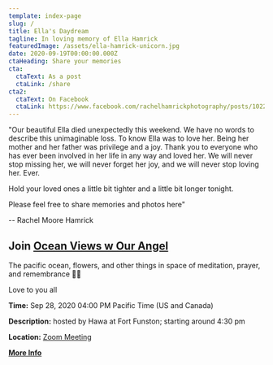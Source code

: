 ```yaml
---
template: index-page
slug: /
title: Ella's Daydream
tagline: In loving memory of Ella Hamrick
featuredImage: /assets/ella-hamrick-unicorn.jpg
date: 2020-09-19T00:00:00.000Z
ctaHeading: Share your memories
cta:
  ctaText: As a post
  ctaLink: /share
cta2:
  ctaText: On Facebook
  ctaLink: https://www.facebook.com/rachelhamrickphotography/posts/10223458266230013
---
```


"Our beautiful Ella died unexpectedly this weekend. We have no words to describe this unimaginable loss. To know Ella was to love her. Being her mother and her father was privilege and a joy. Thank you to everyone who has ever been involved in her life in any way and loved her. We will never stop missing her, we will never forget her joy, and we will never stop loving her. Ever.

Hold your loved ones a little bit tighter and a little bit longer tonight.

Please feel free to share memories and photos here"

-- Rachel Moore Hamrick

## Join [Ocean Views w Our Angel](/ocean-views)

The pacific ocean, flowers, and other things in space of meditation, prayer, and remembrance 🙏✨

Love to you all

**Time:** Sep 28, 2020 04:00 PM Pacific Time (US and Canada)

**Description:** hosted by Hawa at Fort Funston; starting around 4:30 pm

**Location:** [Zoom Meeting](https://us02web.zoom.us/j/86040719474?pwd=dmpzUi9lUUVPK1A1N3IwbkM5eUE3Zz09)

[**More Info**](/ocean-views)
